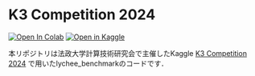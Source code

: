 # K3 Competition 2024
[![Open In Colab](https://colab.research.google.com/assets/colab-badge.svg)](https://colab.research.google.com/github/lychee1223/K3Competition/blob/main/k3-competition.ipynb)
[![Open in Kaggle](https://kaggle.com/static/images/open-in-kaggle.svg)](https://www.kaggle.com/code/lychee1223/k3-competition-2024)

本リポジトリは法政大学計算技術研究会で主催したKaggle [K3 Competition 2024](https://www.kaggle.com/t/bedf75123af7434daf6b5b3f5db969f0) で用いたlychee_benchmarkのコードです．
